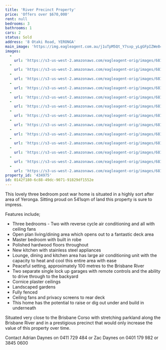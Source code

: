 ```yaml
---
title: 'River Precinct Property'
price: 'Offers over $670,000'
rent: null
bedrooms: 3
bathrooms: 1
cars: 2
status: Sold
address: '8 Otaki Road, YERONGA'
main_image: 'https://img.eagleagent.com.au/j1uTpM5Qt_Y7sxp_yLgGFpIZWe8=/1280x854/smart/https://s3-us-west-2.amazonaws.com/eagleagent-orig/images/6819457/105805124-image-M.jpg'
images:
  -
    url: 'https://s3-us-west-2.amazonaws.com/eagleagent-orig/images/6819469/105805124-image-L.jpg'
  -
    url: 'https://s3-us-west-2.amazonaws.com/eagleagent-orig/images/6819468/105805124-image-K.jpg'
  -
    url: 'https://s3-us-west-2.amazonaws.com/eagleagent-orig/images/6819467/105805124-image-J.jpg'
  -
    url: 'https://s3-us-west-2.amazonaws.com/eagleagent-orig/images/6819466/105805124-image-I.jpg'
  -
    url: 'https://s3-us-west-2.amazonaws.com/eagleagent-orig/images/6819465/105805124-image-H.jpg'
  -
    url: 'https://s3-us-west-2.amazonaws.com/eagleagent-orig/images/6819464/105805124-image-G.jpg'
  -
    url: 'https://s3-us-west-2.amazonaws.com/eagleagent-orig/images/6819463/105805124-image-F.jpg'
  -
    url: 'https://s3-us-west-2.amazonaws.com/eagleagent-orig/images/6819462/105805124-image-E.jpg'
  -
    url: 'https://s3-us-west-2.amazonaws.com/eagleagent-orig/images/6819461/105805124-image-D.jpg'
  -
    url: 'https://s3-us-west-2.amazonaws.com/eagleagent-orig/images/6819460/105805124-image-C.jpg'
  -
    url: 'https://s3-us-west-2.amazonaws.com/eagleagent-orig/images/6819459/105805124-image-B.jpg'
  -
    url: 'https://s3-us-west-2.amazonaws.com/eagleagent-orig/images/6819458/105805124-image-A.jpg'
  -
    url: 'https://s3-us-west-2.amazonaws.com/eagleagent-orig/images/6819457/105805124-image-M.jpg'
property_id: '434975'
id: 0142f180-6c88-49dc-9071-91829df1552e
---
```

This lovely three bedroom post war home is situated in a highly sort after area of Yeronga. Sitting proud on 541sqm of land this property is sure to impress.

Features include;
*  Three bedrooms - Two with reverse cycle air conditioning and all with ceiling fans
*  Open plan living/dining area which opens out to a fantastic deck area
*  Master bedroom with built in robe
*  Polished hardwood floors throughout
*  New kitchen with stainless steel appliances
*  Lounge, dining and kitchen area has large air conditioning unit with the capacity to heat and cool this entire area with ease
*  Peaceful setting, approximately 100 metres to the Brisbane River
*  Two separate single lock up garages with remote controls and the ability to drive through to the backyard
*  Cornice plaster ceilings
*  Landscaped gardens
*  Fully fenced
*  Ceiling fans and privacy screens to rear deck
*  This home has the potential to raise or dig out under and build in underneath

Situated very close to the Brisbane Corso with stretching parkland along the Brisbane River and in a prestigious precinct that would only increase the value of this property over time.

Contact Adrian Daynes on 0411 729 484 or Zac Daynes on 0401 179 982 or 3845 0600